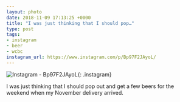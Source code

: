 ```yaml
---
layout: photo
date: 2018-11-09 17:13:25 +0000
title: "I was just thinking that I should pop…"
type: post
tags:
- instagram
- beer
- wcbc
instagram_url: https://www.instagram.com/p/Bp97F2JAyoL/
---
```


![Instagram - Bp97F2JAyoL](https://colinseymour.co.uk/img/Bp97F2JAyoL.jpg){: .instagram}

I was just thinking that I should pop out and get a few beers for the weekend when my November delivery arrived.  

